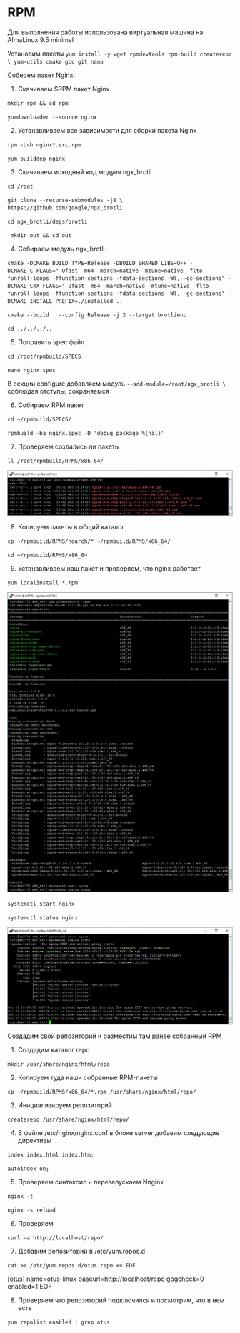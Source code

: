 # RPM

Для выполнения работы использована виртуальная машина на AlmaLinux 9.5 minimal

Установим пакеты `yum install -y wget rpmdevtools rpm-build createrepo \
 yum-utils cmake gcc git nano`

Соберем пакет Nginx:

1. Скачиваем SRPM пакет Nginx

`mkdir rpm && cd rpm`

`yumdownloader --source nginx`

2. Устанавливаем все зависимости для сборки пакета Nginx

`rpm -Uvh nginx*.src.rpm`

`yum-builddep nginx`

3. Скачиваем исходный код модуля ngx_brotli

`cd /root`

`git clone --recurse-submodules -j8 \
https://github.com/google/ngx_brotli`

`cd ngx_brotli/deps/brotli`

` mkdir out && cd out`

4. Собираем модуль ngx_brotli

`cmake -DCMAKE_BUILD_TYPE=Release -DBUILD_SHARED_LIBS=OFF -DCMAKE_C_FLAGS="-Ofast -m64 -march=native -mtune=native -flto -funroll-loops -ffunction-sections -fdata-sections -Wl,--gc-sections" -DCMAKE_CXX_FLAGS="-Ofast -m64 -march=native -mtune=native -flto -funroll-loops -ffunction-sections -fdata-sections -Wl,--gc-sections" -DCMAKE_INSTALL_PREFIX=./installed ..`

`cmake --build . --config Release -j 2 --target brotlienc`

`cd ../../../..`

5. Поправить spec файл

`cd /root/rpmbuild/SPECS`

`nano nginx.spec`

В секции configure добавляем модуль `--add-module=/root/ngx_brotli \` соблюдая отступы, сохраняемся

6. Собираем RPM пакет

`cd ~/rpmbuild/SPECS/`

`rpmbuild -ba nginx.spec -D 'debug_package %{nil}'`

7. Проверяем создались ли пакеты

`ll /root/rpmbuild/RPMS/x86_64/`

![Image alt](https://github.com/NikPuskov/RPM/blob/main/rpm1.jpg)

8. Копируем пакеты в общий каталог

`cp ~/rpmbuild/RPMS/noarch/* ~/rpmbuild/RPMS/x86_64/`

`cd ~/rpmbuild/RPMS/x86_64`

9. Устанавливаем наш пакет и проверяем, что nginx работает

`yum localinstall *.rpm`

![Image alt](https://github.com/NikPuskov/RPM/blob/main/rpm2.jpg)

`systemctl start nginx`

`systemctl status nginx`

![Image alt](https://github.com/NikPuskov/RPM/blob/main/rpm3.jpg)



Создадим свой репозиторий и разместим там ранее собранный RPM

1. Создадим каталог repo

`mkdir /usr/share/nginx/html/repo`

2. Копируем туда наши собранные RPM-пакеты

`cp ~/rpmbuild/RPMS/x86_64/*.rpm /usr/share/nginx/html/repo/`

3. Инициализируем репозиторий

`createrepo /usr/share/nginx/html/repo/`

4. В файле /etc/nginx/nginx.conf в блоке server добавим следующие директивы

`index index.html index.htm;`

`autoindex on;`

5. Проверяем синтаксис и перезапускаем Nпginx

`nginx -t`

`nginx -s reload`

6. Проверяем

`curl -a http://localhost/repo/`

7. Добавим репозиторий в /etc/yum.repos.d

`cat >> /etc/yum.repos.d/otus.repo << EOF`

[otus]
name=otus-linux
baseurl=http://localhost/repo
gpgcheck=0
enabled=1
EOF

8. Проверяем что репозиторий подключился и посмотрим, что в нем есть

`yum repolist enabled | grep otus`



